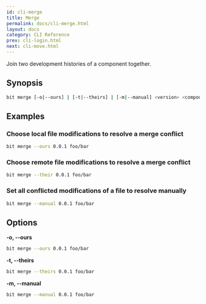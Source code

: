 ```yaml
---
id: cli-merge
title: Merge
permalink: docs/cli-merge.html
layout: docs
category: CLI Reference
prev: cli-login.html
next: cli-move.html
---
```


Join two development histories of a component together.

## Synopsis

```bash
bit merge [-o|--ours] | [-t|--theirs] | [-m|--manual] <version> <component_ids>
```

## Examples

### Choose local file modifications to resolve a merge conflict

```bash
bit merge --ours 0.0.1 foo/bar
```

### Choose remote file modifications to resolve a merge conflict

```bash
bit merge --their 0.0.1 foo/bar
```

### Set all conflicted modifications of a file to resolve manually

```bash
bit merge --manual 0.0.1 foo/bar
```

## Options

**-o, --ours**

```bash
bit merge --ours 0.0.1 foo/bar
```

**-t, --theirs**

```bash
bit merge --theirs 0.0.1 foo/bar
```

**-m, --manual**

```bash
bit merge --manual 0.0.1 foo/bar
```
